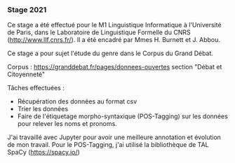 ### Stage 2021

Ce stage a été effectué pour le M1 Linguistique Informatique à l'Université de Paris, dans le Laboratoire de Linguistique Formelle du CNRS (http://www.llf.cnrs.fr/). Il a été encadré par Mmes H. Burnett et J. Abbou.

Ce stage a pour sujet l'étude du genre dans le Corpus du Grand Débat.

Corpus : https://granddebat.fr/pages/donnees-ouvertes section "Débat et Citoyenneté"

Tâches effectuées :
- Récupération des données au format csv
- Trier les données
- Faire de l'étiquetage morpho-syntaxique (POS-Tagging) sur les données pour relever les noms et pronoms.



J'ai travaillé avec Jupyter pour avoir une meilleure annotation et évolution de mon travail.
Pour le POS-Tagging, j'ai utilisé la bibliothèque de TAL SpaCy (https://spacy.io/)
